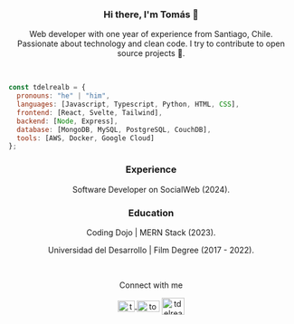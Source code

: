 <!-- <p align="center" width="300">
   <img align="center" width="200" src="https://avatars.githubusercontent.com/u/140478770?v=4" style="border-radius:50%"/>
</p> -->

<h3 align='center'>Hi there, I'm Tomás 👋</h3>

<p align='center'>Web developer with one year of experience from Santiago, Chile. Passionate about technology and clean code. I try to contribute to open source projects 🚀.</p>
<br>

```js
const tdelrealb = {
  pronouns: "he" | "him",
  languages: [Javascript, Typescript, Python, HTML, CSS],
  frontend: [React, Svelte, Tailwind],
  backend: [Node, Express],
  database: [MongoDB, MySQL, PostgreSQL, CouchDB],
  tools: [AWS, Docker, Google Cloud]
};
```

<h3 align='center'>Experience</h3>
<p align='center'> Software Developer on SocialWeb (2024).</p>

<h3 align='center'>Education</h3>

<p align='center'>Coding Dojo | MERN Stack (2023).</p>
<p align='center'>Universidad del Desarrollo | Film Degree (2017 - 2022).</p>

<br>

<p align='center'>Connect with me</p>
<p align='center'>
<a href='https://linkedin.com/in/tdelrealb' target='blank'>
<img align="center" src="https://raw.githubusercontent.com/rahuldkjain/github-profile-readme-generator/master/src/images/icons/Social/linked-in-alt.svg" alt="tdelrealb" height="20" width="30" />
</a>
<a href="https://instagram.com/delrealtomas.dev" target="blank"><img align="center" src="https://raw.githubusercontent.com/rahuldkjain/github-profile-readme-generator/master/src/images/icons/Social/instagram.svg" alt="tomasdelrealb" height="20" width="40" /></a>
<a href="https://discord.gg/tdelrealb" target="blank"><img align="center" src="https://raw.githubusercontent.com/rahuldkjain/github-profile-readme-generator/master/src/images/icons/Social/discord.svg" alt="tdelrealb" height="30" width="40" /></a>
</p>
